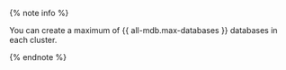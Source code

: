 {% note info %}

You can create a maximum of {{ all-mdb.max-databases }} databases in each cluster.

{% endnote %}